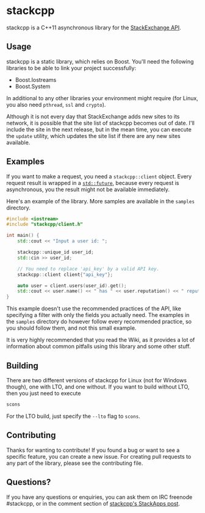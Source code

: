 # stackcpp

stackcpp is a C++11 asynchronous library for the [StackExchange API](https://api.stackexchange.com/docs).

## Usage

stackcpp is a static library, which relies on Boost. You'll need the following libraries to be able to link your project successfully:

- Boost.Iostreams
- Boost.System

In additional to any other libraries your environment might require (for Linux, you also need `pthread`, `ssl` and `crypto`).

Although it is not every day that StackExchange adds new sites to its network, it is possible that the site list of stackcpp becomes out of date. I'll include the site in the next release, but in the mean time, you can execute the `update` utility, which updates the site list if there are any new sites available.

## Examples

If you want to make a request, you need a `stackcpp::client` object. Every request result is wrapped in a [`std::future`](http://en.cppreference.com/w/cpp/thread/future), because every request is asynchronous, you the result might not be available immediately.

Here's an example of the library. More samples are available in the `samples` directory.

```c++
#include <iostream>
#include "stackcpp/client.h"

int main() {
    std::cout << "Input a user id: ";

    stackcpp::unique_id user_id;
    std::cin >> user_id;

    // You need to replace 'api_key' by a valid API key.
    stackcpp::client client{"api_key"};

    auto user = client.users(user_id).get();
    std::cout << user.name() << " has " << user.reputation() << " reputation!\n";
}
```

This example doesn't use the recommended practices of the API, like specifying a filter with only the fields you actually need. The examples in the `samples` directory do however follow every recommended practice, so you should follow them, and not this small example.

It is very highly recommended that you read the Wiki, as it provides a lot of information about common pitfalls using this library and some other stuff.

## Building

There are two different versions of stackcpp for Linux (not for Windows though), one with LTO, and one without. If you want to build without LTO, then you just need to execute

```bash
scons
```

For the LTO build, just specify the `--lto` flag to `scons`.

## Contributing

Thanks for wanting to contribute! If you found a bug or want to see a specific feature, you can create a new issue. For creating pull requests to any part of the library, please see the contributing file.

## Questions?

If you have any questions or enquiries, you can ask them on IRC freenode #stackcpp, or in the comment section of [stackcpp's StackApps post]().